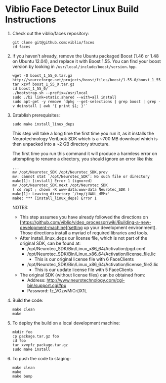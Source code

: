# Viblio Face Detector Linux Build Instructions

1. Check out the viblio/faces repository:

    ```
    git clone git@github.com:viblio/faces
    cd faces
    ```
 
2. If you haven't already, remove the Ubuntu packaged Boost (1.46 or
    1.48 on Ubuntu 12.04), and replace it with Boost 1.55.  You can find
    your boost version by looking in ```/usr/local/include/boost/version.hpp```.

    ```
    wget -O boost_1_55_0.tar.gz http://sourceforge.net/projects/boost/files/boost/1.55.0/boost_1_55_0.tar.gz/download
    tar xzvf boost_1_55_0.tar.gz
    cd boost_1_55_0/
    ./bootstrap.sh --prefix=/usr/local
    sudo ./b2 link=static,shared --with=all install
    sudo apt-get -y remove `dpkg --get-selections | grep boost | grep -v deinstall | awk '{ print $1; }'`
    ```

3. Establish prerequisites:

    ```
    sudo make install_linux_deps
    ```

    This step will take a long time the first time you run it, as it
    installs the Neurotechnology VeriLook SDK which is a ~700 MB download
    which is then unpacked into a ~2 GB directory structure.

    The first time you run this command it will produce a harmless error
    on attempting to rename a directory, you should ignore an error like
    this:

    ```
    ...
    mv /opt/Neurotec_SDK /opt/Neurotec_SDK.prev
    mv: cannot stat `/opt/Neurotec_SDK': No such file or directory
    make[1]: [install] Error 1 (ignored)
    mv /opt/Neurotec_SDK.next /opt/Neurotec_SDK
    ( cd /opt ; chown -R www-data:www-data Neurotec_SDK )
    make[1]: Leaving directory `/tmp/jUAUL_dMMx'
    make: *** [install_linux_deps] Error 1
    ```

    NOTES: 

    * This step assumes you have already followed the directions on
[https://github.com/viblio/video_processor/wiki/Building-a-new-development-machine](setting up your development environment). Those directions install a myriad of required libraries and tools.
    * After install_linux_deps our license file, which is not part of the original SDK, can be found at:
      * /opt/Neurotec_SDK/Bin/Linux_x86_64/Activation/pgd.conf
      * /opt/Neurotec_SDK/Bin/Linux_x86_64/Activation/license_file.lic
        * This is our original license file with 6 FaceClients
      * /opt/Neurotec_SDK/Bin/Linux_x86_64/Activation/license_file2.lic
        * This is our update license file with 5 FaceClients
    * The original SDK (without license files) can be obtained from:
      * Address: http://www.neurotechnology.com/cgi-bin/support.cgi#pu
      * Password: fz_VGzwMiCr(IX1L

4. Build the code:

    ```
    make clean
    make
    ```

5. To deploy the build on a local development machine:

    ```
    mkdir foo
    cp package.tar.gz foo
    cd foo
    tar xvvpfz package.tar.gz
    sudo make install
    ```

6. To push the code to staging:

    ```
    make clean
    make
    make bump
    ```

